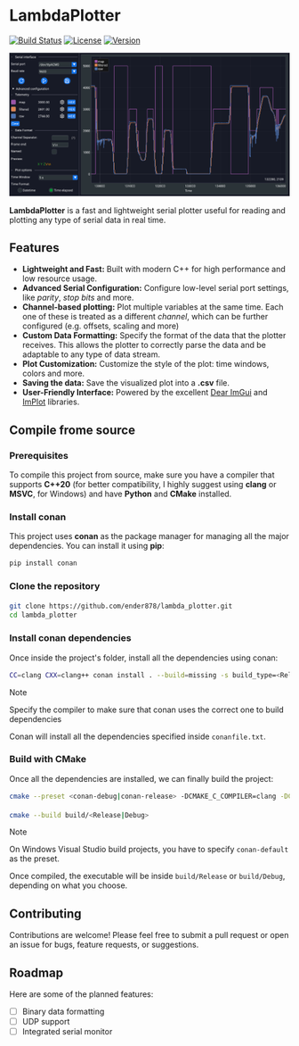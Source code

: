 # LambdaPlotter

[![Build Status](https://github.com/ender878/LambdaPlotter/actions/workflows/build_and_test.yml/badge.svg)](https://github.com/ender878/LambdaPlotter/actions/workflows/build_and_test.yml)
[![License](https://img.shields.io/badge/License-MIT-yellow.svg)](LICENSE)
[![Version](https://img.shields.io/badge/version-0.1.0-blue.svg)](CMakeLists.txt)

![LambdaPlotter Screenshot](./assets/plot.png)

**LambdaPlotter** is a fast and lightweight serial plotter useful for reading and plotting any type of serial data in real time.

## Features

* **Lightweight and Fast:** Built with modern C++ for high performance and low resource usage.
* **Advanced Serial Configuration:** Configure low-level serial port settings, like *parity*, *stop bits* and more.
* **Channel-based plotting:** Plot multiple variables at the same time. Each one of these is treated as a different *channel*, which can be further configured (e.g. offsets, scaling and more)
* **Custom Data Formatting:** Specify the format of the data that the plotter receives. This allows the plotter to correctly parse the data and be adaptable to any type of data stream.
* **Plot Customization:** Customize the style of the plot: time windows, colors and more.
* **Saving the data:** Save the visualized plot into a **.csv** file.
* **User-Friendly Interface:** Powered by the excellent [Dear ImGui](https://github.com/ocornut/imgui) and [ImPlot](https://github.com/epezent/implot) libraries.

## Compile frome source

### Prerequisites

To compile this project from source, make sure you have a compiler that supports **C++20** (for better compatibility, I highly suggest using **clang** or **MSVC**, for Windows) and have **Python** and **CMake** installed.

### Install conan

This project uses **conan** as the package manager for managing all the major dependencies. You can install it using **pip**:

```bash
pip install conan
```

### Clone the repository

```bash
git clone https://github.com/ender878/lambda_plotter.git
cd lambda_plotter
```

### Install conan dependencies

Once inside the project's folder, install all the dependencies using conan:

```bash
CC=clang CXX=clang++ conan install . --build=missing -s build_type=<Release|Debug>
```

> [!NOTE]
> Specify the compiler to make sure that conan uses the correct one to build dependencies

Conan will install all the dependencies specified inside `conanfile.txt`.

### Build with CMake

Once all the dependencies are installed, we can finally build the project:

```bash
cmake --preset <conan-debug|conan-release> -DCMAKE_C_COMPILER=clang -DCMAKE_CXX_COMPILER=clang++

cmake --build build/<Release|Debug>
```

> [!NOTE]
> On Windows Visual Studio build projects, you have to specify `conan-default` as the preset.

Once compiled, the executable will be inside `build/Release` or `build/Debug`, depending on what you choose.

## Contributing

Contributions are welcome! Please feel free to submit a pull request or open an issue for bugs, feature requests, or suggestions.

## Roadmap

Here are some of the planned features:

* [ ] Binary data formatting
* [ ] UDP support
* [ ] Integrated serial monitor
